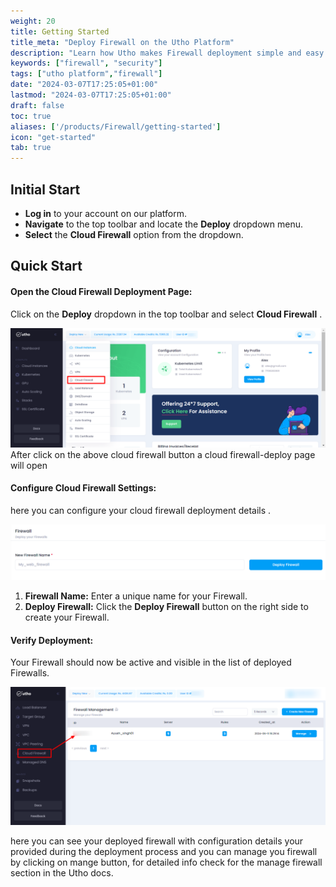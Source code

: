 ```yaml
---
weight: 20
title: Getting Started
title_meta: "Deploy Firewall on the Utho Platform"
description: "Learn how Utho makes Firewall deployment simple and easy so you easily anticipate your cloud infrastructure security"
keywords: ["firewall", "security"]
tags: ["utho platform","firewall"]
date: "2024-03-07T17:25:05+01:00"
lastmod: "2024-03-07T17:25:05+01:00"
draft: false
toc: true
aliases: ['/products/Firewall/getting-started']
icon: "get-started"
tab: true
---
```

## Initial Start

* **Log in** to your account on our platform.
* **Navigate** to the top toolbar and locate the **Deploy** dropdown menu.
* **Select** the **Cloud Firewall** option from the dropdown.

## Quick Start


#### Open the Cloud Firewall Deployment Page:

Click on the **Deploy** dropdown in the top toolbar and select  **Cloud Firewall** .

![Utho-firewall-dashboard](image/Utho-firewall-dashboard.png)After click on the above cloud firewall button a cloud firewall-deploy page will open


#### Configure Cloud Firewall Settings:

here you can configure your cloud firewall deployment details .

![Utho-deploy-firewall](image/Utho-deploy-firewall.png)

1. **Firewall Name:** Enter a unique name for your Firewall.
6. **Deploy Firewall:** Click the **Deploy Firewall** button on the right side to create your Firewall.

#### Verify Deployment:

Your Firewall should now be active and visible in the list of deployed Firewalls.

![Utho-firewall-list](image/Utho-firewall-list.png)

here you can see your deployed firewall with configuration details your provided during the deployment process and you can manage you firewall by clicking on mange button, for detailed info check for the manage firewall section in the Utho docs.
